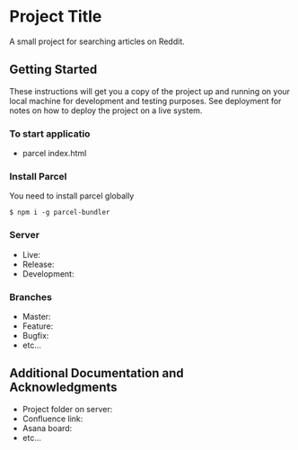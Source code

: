 # Project Title

A small project for searching articles on Reddit. 

## Getting Started

These instructions will get you a copy of the project up and running on your local machine for development and testing purposes. See deployment for notes on how to deploy the project on a live system.

### To start applicatio
* parcel index.html

### Install Parcel 
You need to install parcel globally
```
$ npm i -g parcel-bundler
```

### Server

* Live:
* Release:
* Development:

### Branches

* Master:
* Feature:
* Bugfix:
* etc...

## Additional Documentation and Acknowledgments

* Project folder on server:
* Confluence link:
* Asana board:
* etc...
